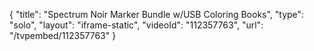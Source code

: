 {
    "title": "Spectrum Noir Marker Bundle w\/USB   Coloring Books",
    "type": "solo",
    "layout": "iframe-static",
    "videoId": "112357763",
    "url": "\/tvpembed\/112357763"
}